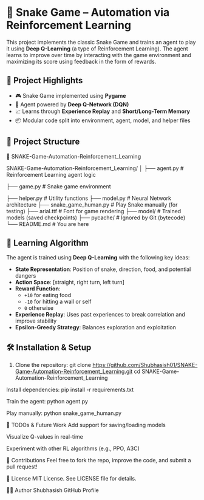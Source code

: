 # 🐍 Snake Game – Automation via Reinforcement Learning

This project implements the classic Snake Game and trains an agent to play it using **Deep Q-Learning** (a type of Reinforcement Learning). The agent learns to improve over time by interacting with the game environment and maximizing its score using feedback in the form of rewards.


## 🚀 Project Highlights

- 🎮 Snake Game implemented using **Pygame**
- 🧠 Agent powered by **Deep Q-Network (DQN)**
- 📈 Learns through **Experience Replay** and **Short/Long-Term Memory**
- 📦 Modular code split into environment, agent, model, and helper files


## 🧱 Project Structure

📁 SNAKE-Game-Automation-Reinforcement_Learning

SNAKE-Game-Automation-Reinforcement_Learning/
│
├── agent.py # Reinforcement Learning agent logic

├── game.py # Snake game environment

├── helper.py # Utility functions
├── model.py # Neural Network architecture
├── snake_game_human.py # Play Snake manually (for testing)
├── arial.ttf # Font for game rendering
├── model/ # Trained models (saved checkpoints)
├── pycache/ # Ignored by Git (bytecode)
└── README.md # You are here


## 🧠 Learning Algorithm

The agent is trained using **Deep Q-Learning** with the following key ideas:

- **State Representation**: Position of snake, direction, food, and potential dangers
- **Action Space**: [straight, right turn, left turn]
- **Reward Function**:
  - `+10` for eating food  
  - `-10` for hitting a wall or self  
  - `0` otherwise
- **Experience Replay**: Uses past experiences to break correlation and improve stability
- **Epsilon-Greedy Strategy**: Balances exploration and exploitation


## 🛠️ Installation & Setup

1. Clone the repository:
   git clone https://github.com/Shubhasish01/SNAKE-Game-Automation-Reinforcement_Learning.git
   cd SNAKE-Game-Automation-Reinforcement_Learning
   
Install dependencies:
pip install -r requirements.txt

Train the agent:
python agent.py

Play manually:
python snake_game_human.py

📌 TODOs & Future Work
 Add support for saving/loading models

 Visualize Q-values in real-time

 Experiment with other RL algorithms (e.g., PPO, A3C)

🤝 Contributions
Feel free to fork the repo, improve the code, and submit a pull request!

📜 License
MIT License. See LICENSE file for details.

🙋‍♂️ Author
Shubhasish
GitHub Profile
